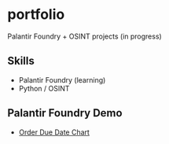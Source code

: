 # portfolio

Palantir Foundry + OSINT projects (in progress)

## Skills
- Palantir Foundry (learning)
- Python / OSINT

## Palantir Foundry Demo
- [Order Due Date Chart](https://github.com/barsbyj1-sys/portfolio/blob/003dcd923998066e99ea2e081881777f8ca561f5/Screenshot%202025-10-29%20140643.png)
